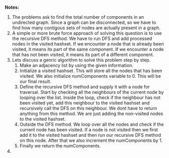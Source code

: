 **Notes:**

1. The problems ask to find the total number of components in an undirected graph. Since a graph can be disconnected, so we have to find how many contigous sets of nodes are actually present in a graph.
2. A simple or more brute force approach of solving this question is to use the recursive DFS method. We have to run DFS and add processed nodes in the visited hashset. If we encounter a node that is already been visited, it means its part of the same component. If we encounter a node that has not been visited, it means its part of a different component.
3. Lets discuss a genric algorithm to solve this problem step by step.
   1. Make an adjacency list by using the given information.
   2. Initialize a visited hashset. This will store all the nodes that has been visited. We also initialize numComponents variable to 0. This will be our final result.
   3. Define the recursive DFS method and supply it with a node for traversal. Start by checking all the neighbours of the current node by looping over the list. Inside the loop, check if the neighbour has not been visited yet, add this neighbour to the visited hashset and recursively call the DFS on this neighbour. We dont have to return anything from this method. We are just adding the non-visited nodes to the visited hashset.
   4. Outside the DFS method. We loop over all the nodes and check if the current node has been visited. If a node is not visited then we first add it to the visited hashset and then run our recursive DFS method on this node. After that we also increment the numComponents by 1.
   5. Finally we return the numComponents.
5.
